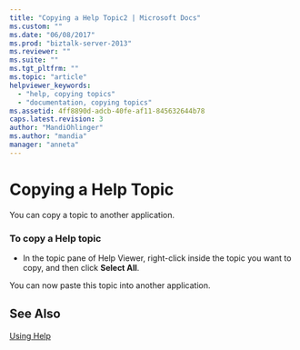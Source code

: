 ```yaml
---
title: "Copying a Help Topic2 | Microsoft Docs"
ms.custom: ""
ms.date: "06/08/2017"
ms.prod: "biztalk-server-2013"
ms.reviewer: ""
ms.suite: ""
ms.tgt_pltfrm: ""
ms.topic: "article"
helpviewer_keywords: 
  - "help, copying topics"
  - "documentation, copying topics"
ms.assetid: 4ff8890d-adcb-40fe-af11-845632644b78
caps.latest.revision: 3
author: "MandiOhlinger"
ms.author: "mandia"
manager: "anneta"
---
```

# Copying a Help Topic
You can copy a topic to another application.  
  
### To copy a Help topic  
  
-   In the topic pane of Help Viewer, right-click inside the topic you want to copy, and then click **Select All**.  
  
 You can now paste this topic into another application.  
  
## See Also  
 [Using Help](../../adapters-and-accelerators/accelerator-rosettanet/using-help1.md)